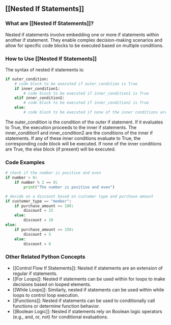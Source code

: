 ## [[Nested If Statements]]

### What are [[Nested If Statements]]?
Nested if statements involve embedding one or more if statements within another if statement. They enable complex decision-making scenarios and allow for specific code blocks to be executed based on multiple conditions.

### How to Use [[Nested If Statements]]
The syntax of nested if statements is:

```python
if outer_condition:
    # code block to be executed if outer_condition is True
    if inner_condition1:
        # code block to be executed if inner_condition1 is True
    elif inner_condition2:
        # code block to be executed if inner_condition2 is True
    else:
        # code block to be executed if none of the inner conditions are True
```

The outer_condition is the condition of the outer if statement. If it evaluates to True, the execution proceeds to the inner if statements. The inner_condition1 and inner_condition2 are the conditions of the inner if statements. If any of these inner conditions evaluate to True, the corresponding code block will be executed. If none of the inner conditions are True, the else block (if present) will be executed.

### Code Examples
```python
# check if the number is positive and even
if number > 0:
    if number % 2 == 0:
        print("The number is positive and even")
```

```python
# decide on a discount based on customer type and purchase amount
if customer_type == "member":
    if purchase_amount >= 100:
        discount = 15
    else:
        discount = 10
else:
    if purchase_amount >= 150:
        discount = 5
    else:
        discount = 0
```

### Other Related Python Concepts

- [[Control Flow If Statements]]: Nested if statements are an extension of regular if statements.
- [[For Loops]]: Nested if statements can be used within for loops to make decisions based on looped elements.
- [[While Loops]]: Similarly, nested if statements can be used within while loops to control loop execution.
- [[Functions]]: Nested if statements can be used to conditionally call functions or determine function behavior.
- [[Boolean Logic]]: Nested if statements rely on Boolean logic operators (e.g., and, or, not) for conditional evaluations.